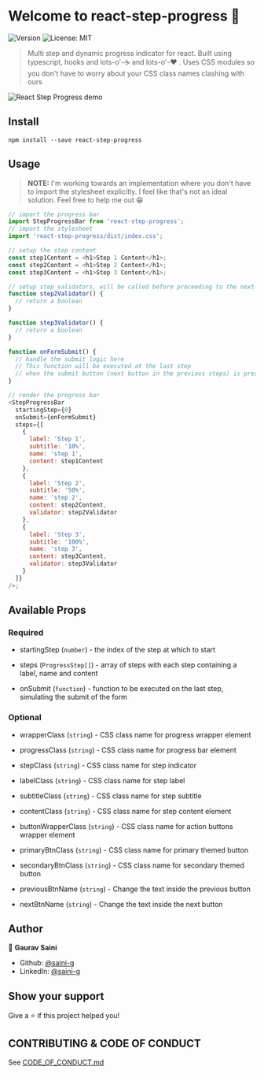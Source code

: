 # Welcome to react-step-progress 👋

![Version](https://img.shields.io/badge/version-1.0.0-blue.svg?cacheSeconds=2592000)
![License: MIT](https://img.shields.io/badge/License-MIT-yellow.svg)

> Multi step and dynamic progress indicator for react. Built using typescript, hooks and lots-o'-☕ and lots-o'-❤️ .
> Uses CSS modules so you don't have to worry about your CSS class names clashing with ours

![React Step Progress demo](react-step-progress-demo.gif)

## Install

```
npm install --save react-step-progress
```

## Usage

> **NOTE:** I'm working towards an implementation where you don't have to import the stylesheet explicitly. I feel like that's not an ideal solution. Feel free to help me out 😁

```javascript
// import the progress bar
import StepProgressBar from 'react-step-progress';
// import the stylesheet
import 'react-step-progress/dist/index.css';

// setup the step content
const step1Content = <h1>Step 1 Content</h1>;
const step2Content = <h1>Step 2 Content</h1>;
const step3Content = <h1>Step 3 Content</h1>;

// setup step validators, will be called before proceeding to the next step
function step2Validator() {
  // return a boolean
}

function step3Validator() {
  // return a boolean
}

function onFormSubmit() {
  // handle the submit logic here
  // This function will be executed at the last step
  // when the submit button (next button in the previous steps) is pressed
}

// render the progress bar
<StepProgressBar
  startingStep={0}
  onSubmit={onFormSubmit}
  steps={[
    {
      label: 'Step 1',
      subtitle: '10%',
      name: 'step 1',
      content: step1Content
    },
    {
      label: 'Step 2',
      subtitle: '50%',
      name: 'step 2',
      content: step2Content,
      validator: step2Validator
    },
    {
      label: 'Step 3',
      subtitle: '100%',
      name: 'step 3',
      content: step3Content,
      validator: step3Validator
    }
  ]}
/>;
```

## Available Props

### Required

- startingStep (`number`) - the index of the step at which to start

- steps (`ProgressStep[]`) - array of steps with each step containing a label, name and content

- onSubmit (`function`) - function to be executed on the last step, simulating the submit of the form

### Optional

- wrapperClass (`string`) - CSS class name for progress wrapper element

- progressClass (`string`) - CSS class name for progress bar element
- stepClass (`string`) - CSS class name for step indicator
- labelClass (`string`) - CSS class name for step label
- subtitleClass (`string`) - CSS class name for step subtitle
- contentClass (`string`) - CSS class name for step content element
- buttonWrapperClass (`string`) - CSS class name for action buttons wrapper element
- primaryBtnClass (`string`) - CSS class name for primary themed button
- secondaryBtnClass (`string`) - CSS class name for secondary themed button
- previousBtnName (`string`) - Change the text inside the previous button
- nextBtnName (`string`) - Change the text inside the next button

## Author

👤 **Gaurav Saini**

- Github: [@saini-g](https://github.com/saini-g)
- LinkedIn: [@saini-g](https://linkedin.com/in/saini-g)

## Show your support

Give a ⭐️ if this project helped you!

## CONTRIBUTING & CODE OF CONDUCT

See [CODE_OF_CONDUCT.md](CODE_OF_CONDUCT.md)
